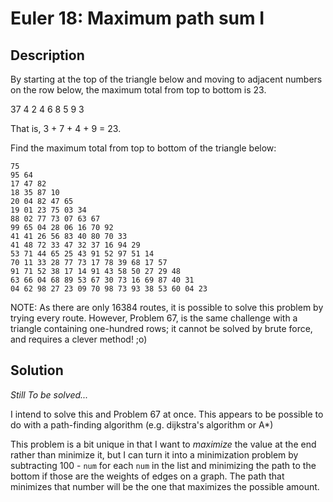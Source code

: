 
# Euler 18: Maximum path sum I

## Description
By starting at the top of the triangle below and moving to adjacent numbers on the row below, the maximum total from top to bottom is 23.

37 4
2 4 6
8 5 9 3

That is, 3 + 7 + 4 + 9 = 23.

Find the maximum total from top to bottom of the triangle below:
```
75
95 64
17 47 82
18 35 87 10
20 04 82 47 65
19 01 23 75 03 34
88 02 77 73 07 63 67
99 65 04 28 06 16 70 92
41 41 26 56 83 40 80 70 33
41 48 72 33 47 32 37 16 94 29
53 71 44 65 25 43 91 52 97 51 14
70 11 33 28 77 73 17 78 39 68 17 57
91 71 52 38 17 14 91 43 58 50 27 29 48
63 66 04 68 89 53 67 30 73 16 69 87 40 31
04 62 98 27 23 09 70 98 73 93 38 53 60 04 23
```
NOTE: As there are only 16384 routes, it is possible to solve this problem by trying every route. However, Problem 67, is the same challenge with a triangle containing one-hundred rows; it cannot be solved by brute force, and requires a clever method! ;o)

## Solution
*Still To be solved...*

I intend to solve this and Problem 67 at once. This appears to be possible to do with a path-finding algorithm (e.g. dijkstra's algorithm or A*)

This problem is a bit unique in that I want to *maximize* the value at the end rather than
minimize it, but I can turn it into a minimization problem by subtracting 100 - `num` for each `num` in the list and minimizing
the path to the bottom if those are the weights of edges on a graph. The path that minimizes
that number will be the one that maximizes the possible amount.